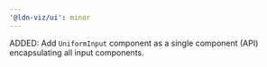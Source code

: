 ```yaml
---
'@ldn-viz/ui': minor
---
```


ADDED: Add `UniformInput` component as a single component (API) encapsulating all input components.
